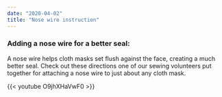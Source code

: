 ```yaml
---
date: "2020-04-02"
title: "Nose wire instruction"
---
```


### Adding a nose wire for a better seal:
A nose wire helps cloth masks set flush against the face, creating a much better seal. Check out these directions one of our sewing volunteers put together for attaching a nose wire to just about any cloth mask.

{{< youtube O9jhXHaVwF0 >}}

